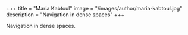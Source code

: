 +++
title = "Maria Kabtoul"
image = "/images/author/maria-kabtoul.jpg"
description = "Navigation in dense spaces"
+++

Navigation in dense spaces.